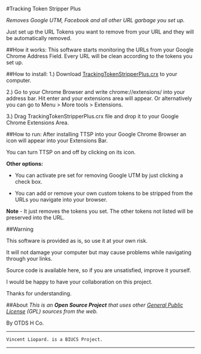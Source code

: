 #Tracking Token Stripper Plus

*Removes Google UTM, Facebook and all other URL garbage you set up.*

Just set up the URL Tokens you want to remove from your URL and they will be automatically removed.

##How it works:
This software starts monitoring the URLs from your Google Chrome Address Field. Every URL will be clean according to the tokens you set up.

##How to install:
1.) Download [TrackingTokenStripperPlus.crx](https://github.com/vliopard/TrackingTokenStripperPlus/blob/master/TrackingTokenStripperPlus.crx?raw=true) to your computer.

2.) Go to your Chrome Browser and write chrome://extensions/ into your address bar. Hit enter and your extensions area will appear. Or alternatively you can go to Menu > More tools > Extensions.

3.) Drag TrackingTokenStripperPlus.crx file and drop it to your Google Chrome Extensions Area.

##How to run:
After installing TTSP into your Google Chrome Browser an icon will appear into your Extensions Bar.

You can turn TTSP on and off by clicking on its icon.

**Other options:**

- You can activate pre set for removing Google UTM by just clicking a check box.

- You can add or remove your own custom tokens to be stripped from the URLs you navigate into your browser.

**Note** - It just removes the tokens you set. The other tokens not listed will be preserved into the URL.

##Warning

This software is provided as is, so use it at your own risk.

It will not damage your computer but may cause problems while navigating through your links.

Source code is available here, so if you are unsatisfied, improve it yourself.

I would be happy to have your collaboration on this project.

Thanks for understanding.

##About
*This is an* ***Open Source Project*** *that uses other [General Public License](http://www.gnu.org/copyleft/gpl.html) (GPL) sources from the web.*

By OTDS H Co.
___
    Vincent Liopard. is a BIUCS Project.
___
